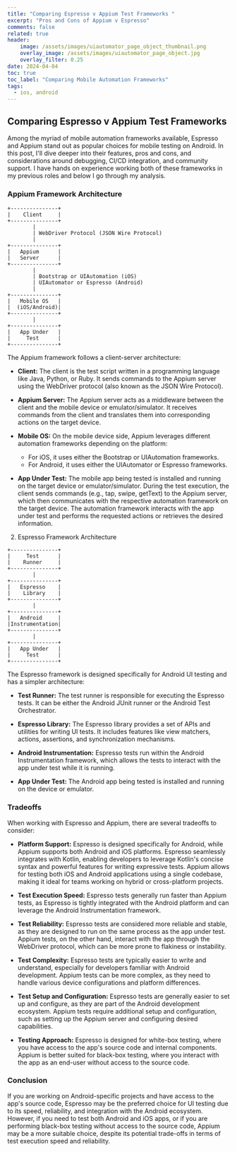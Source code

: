 ```yaml
---
title: "Comparing Espresso v Appium Test Frameworks "
excerpt: "Pros and Cons of Appium v Espresso"
comments: false
related: true
header:
    image: /assets/images/uiautomator_page_object_thumbnail.png
    overlay_image: /assets/images/uiautomator_page_object.jpg
    overlay_filter: 0.25
date: 2024-04-04
toc: true
toc_label: "Comparing Mobile Automation Frameworks"
tags:
  - ios, android
---
```

## Comparing Espresso v Appium Test Frameworks

Among the myriad of mobile automation frameworks available, Espresso and Appium stand out as popular choices for mobile testing on Android. In this post, I'll dive deeper into their features, pros and cons, and considerations around debugging, CI/CD integration, and community support. I have hands on experience working both of these frameworks in my previous roles and below I go through my analysis. 

### Appium Framework Architecture

```mermaid
+---------------+
|    Client     |
+---------------+
        |
        | WebDriver Protocol (JSON Wire Protocol)
        |
+---------------+
|   Appium      |
|   Server      |
+---------------+
        |
        | Bootstrap or UIAutomation (iOS)
        | UIAutomator or Espresso (Android)
        |
+---------------+
|   Mobile OS   |
|  (iOS/Android)|
+---------------+
        |
+---------------+
|   App Under   |
|     Test      |
+---------------+
```

The Appium framework follows a client-server architecture:

- **Client:** The client is the test script written in a programming language like Java, Python, or Ruby. It sends commands to the Appium server using the WebDriver protocol (also known as the JSON Wire Protocol).

- **Appium Server:** The Appium server acts as a middleware between the client and the mobile device or emulator/simulator. It receives commands from the client and translates them into corresponding actions on the target device.

- **Mobile OS:** On the mobile device side, Appium leverages different automation frameworks depending on the platform:

    - For iOS, it uses either the Bootstrap or UIAutomation frameworks.
    - For Android, it uses either the UIAutomator or Espresso frameworks.

- **App Under Test:** The mobile app being tested is installed and running on the target device or emulator/simulator.
During the test execution, the client sends commands (e.g., tap, swipe, getText) to the Appium server, which then communicates with the respective automation framework on the target device. The automation framework interacts with the app under test and performs the requested actions or retrieves the desired information.


2. Espresso Framework Architecture

```mermaid
+---------------+
|     Test      |
|    Runner     |
+---------------+
        |
+---------------+
|   Espresso    |
|    Library    |
+---------------+
        |
+---------------+
|   Android     |
|Instrumentation|
+---------------+
        |
+---------------+
|   App Under   |
|     Test      |
+---------------+
```

The Espresso framework is designed specifically for Android UI testing and has a simpler architecture:

- **Test Runner:** The test runner is responsible for executing the Espresso tests. It can be either the Android JUnit runner or the Android Test Orchestrator.

- **Espresso Library:** The Espresso library provides a set of APIs and utilities for writing UI tests. It includes features like view matchers, actions, assertions, and synchronization mechanisms.

- **Android Instrumentation:** Espresso tests run within the Android Instrumentation framework, which allows the tests to interact with the app under test while it is running.

- **App Under Test:** The Android app being tested is installed and running on the device or emulator.

### Tradeoffs

When working with Espresso and Appium, there are several tradeoffs to consider:

- **Platform Support:** Espresso is designed specifically for Android, while Appium supports both Android and iOS platforms. Espresso seamlessly integrates with Kotlin, enabling developers to leverage Kotlin's concise syntax and powerful features for writing expressive tests. Appium allows for testing both iOS and Android applications using a single codebase, making it ideal for teams working on hybrid or cross-platform projects.

- **Test Execution Speed:**  Espresso tests generally run faster than Appium tests, as Espresso is tightly integrated with the Android platform and can leverage the Android Instrumentation framework.

- **Test Reliability:** Espresso tests are considered more reliable and stable, as they are designed to run on the same process as the app under test. Appium tests, on the other hand, interact with the app through the WebDriver protocol, which can be more prone to flakiness or instability.

- **Test Complexity:** Espresso tests are typically easier to write and understand, especially for developers familiar with Android development. Appium tests can be more complex, as they need to handle various device configurations and platform differences.

- **Test Setup and Configuration:** Espresso tests are generally easier to set up and configure, as they are part of the Android development ecosystem. Appium tests require additional setup and configuration, such as setting up the Appium server and configuring desired capabilities.

- **Testing Approach:** Espresso is designed for white-box testing, where you have access to the app's source code and internal components. Appium is better suited for black-box testing, where you interact with the app as an end-user without access to the source code.

### Conclusion

If you are working on Android-specific projects and have access to the app's source code, Espresso may be the preferred choice for UI testing due to its speed, reliability, and integration with the Android ecosystem. However, if you need to test both Android and iOS apps, or if you are performing black-box testing without access to the source code, Appium may be a more suitable choice, despite its potential trade-offs in terms of test execution speed and reliability.
